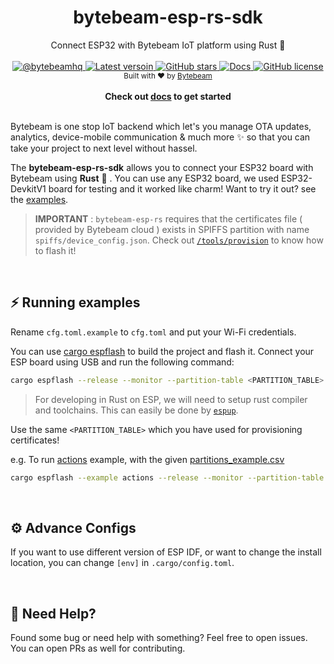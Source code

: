 <h1 align="center">
    bytebeam-esp-rs-sdk 
</h1>

<div align="center">
  Connect ESP32 with Bytebeam IoT platform using Rust 🦀
</div>

<br />

<div align="center">
  <!-- Twitter -->
  <a href="https://twitter.com/bytebeamhq">
    <img src="https://img.shields.io/badge/twitter-%40bytebeamhq-blue?style=for-the-badge"
      alt="@bytebeamhq" />
  </a>
  <!-- Latest version -->
  <a href="https://crates.io/crates/bytebeam-esp-rs">
    <img src="https://img.shields.io/crates/v/bytebeam-esp-rs?style=for-the-badge"
      alt="Latest versoin" />
  </a>
  <!-- GitHub stars -->
  <a href="https://github.com/bytebeamio/bytebeam-esp-rs-sdk/stargazers">
    <img src="https://img.shields.io/github/stars/bytebeamio/bytebeam-esp-rs-sdk?style=for-the-badge"
      alt="GitHub stars" />
  </a>
  <!-- Docs -->
  <a href="https://docs.rs/bytebeam-esp-rs/">
    <img src="https://img.shields.io/docsrs/bytebeam-esp-rs?style=for-the-badge"
      alt="Docs" />
  </a>
  <!-- GitHub license -->
  <a href="https://github.com/bytebeamio/bytebeam-esp-rs-sdk/blob/main/LICENSE">
    <img src="https://img.shields.io/github/license/bytebeamio/bytebeam-esp-rs-sdk?style=for-the-badge"
      alt="GitHub license" />
  </a>
</div>

<div align="center">
  <sub>Built with ❤︎ by
  <a href="https://bytebeam.io/">Bytebeam</a>
</div>

<br />


<div align="center">
  <strong>Check out 
  <a href="https://bytebeam.io/docs/rust-esp-idf">docs</a> to get started
  </strong>
</div>

<br />

Bytebeam is one stop IoT backend which let's you manage OTA updates, analytics, device-mobile communication & much more :sparkles: so that you can take your project to next level without hassel.

The **bytebeam-esp-rs-sdk** allows you to connect your ESP32 board with Bytebeam using **Rust** 🦀 . You can use any ESP32 board, we used ESP32-DevkitV1 board for testing and it worked like charm! Want to try it out? see the [examples](https://github.com/bytebeamio/bytebeam-esp-rs-sdk/blob/main/examples).

> **IMPORTANT** : `bytebeam-esp-rs` requires that the certificates file ( provided by Bytebeam cloud ) exists in SPIFFS partition with name `spiffs/device_config.json`. Check out [`/tools/provision`](https://github.com/bytebeamio/bytebeam-esp-rs-sdk/tree/main/tools/provision) to know how to flash it!


<br />

## ⚡ Running examples

Rename `cfg.toml.example` to `cfg.toml` and put your Wi-Fi credentials.

You can use [cargo espflash](https://github.com/esp-rs/espflash) to build the project and flash it. Connect your ESP board using USB and run the following command:
```sh
cargo espflash --release --monitor --partition-table <PARTITION_TABLE> --example <EXAMPLE_NAME> --erase-otadata
```
> For developing in Rust on ESP, we will need to setup rust compiler and toolchains. This can easily be done by [`espup`](https://esp-rs.github.io/book/installation/installation.html#espup).

Use the same `<PARTITION_TABLE>` which you have used for provisioning certificates!

e.g. To run [actions](https://github.com/bytebeamio/bytebeam-esp-rs-sdk/blob/main/examples/actions.rs) example, with the given [partitions_example.csv](https://github.com/bytebeamio/bytebeam-esp-rs-sdk/blob/main/partitions_example.csv) 
```sh
cargo espflash --example actions --release --monitor --partition-table ./partitions_example.csv --erase-otadata
```


<br />

## ⚙️ Advance Configs

If you want to use different version of ESP IDF, or want to change the install location, you can change `[env]` in `.cargo/config.toml`.

<br />

## 🚧 Need Help?

Found some bug or need help with something? Feel free to open issues. You can open PRs as well for contributing.


<br />
